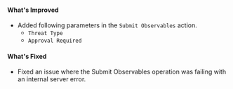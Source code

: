 #### What's Improved
- Added following parameters in the `Submit Observables` action.
  - `Threat Type`
  - `Approval Required`

#### What's Fixed
- Fixed an issue where the Submit Observables operation was failing with an internal server error.
